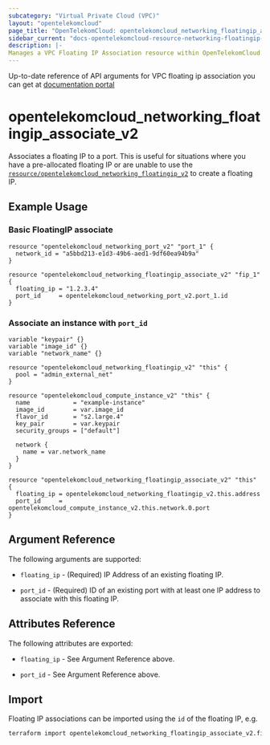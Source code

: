 ```yaml
---
subcategory: "Virtual Private Cloud (VPC)"
layout: "opentelekomcloud"
page_title: "OpenTelekomCloud: opentelekomcloud_networking_floatingip_associate_v2"
sidebar_current: "docs-opentelekomcloud-resource-networking-floatingip-associate-v2"
description: |-
Manages a VPC Floating IP Association resource within OpenTelekomCloud.
---
```


Up-to-date reference of API arguments for VPC floating ip association you can get at
[documentation portal](https://docs.otc.t-systems.com/virtual-private-cloud/api-ref/native_openstack_neutron_apis_v2.0/floating_ip_address)

# opentelekomcloud_networking_floatingip_associate_v2

Associates a floating IP to a port. This is useful for situations
where you have a pre-allocated floating IP or are unable to use the
[`resource/opentelekomcloud_networking_floatingip_v2`](networking_floatingip_v2.md) to create a floating IP.

## Example Usage

### Basic FloatingIP associate

```hcl
resource "opentelekomcloud_networking_port_v2" "port_1" {
  network_id = "a5bbd213-e1d3-49b6-aed1-9df60ea94b9a"
}

resource "opentelekomcloud_networking_floatingip_associate_v2" "fip_1" {
  floating_ip = "1.2.3.4"
  port_id     = opentelekomcloud_networking_port_v2.port_1.id
}
```

### Associate an instance with `port_id`

```hcl
variable "keypair" {}
variable "image_id" {}
variable "network_name" {}

resource "opentelekomcloud_networking_floatingip_v2" "this" {
  pool = "admin_external_net"
}

resource "opentelekomcloud_compute_instance_v2" "this" {
  name            = "example-instance"
  image_id        = var.image_id
  flavor_id       = "s2.large.4"
  key_pair        = var.keypair
  security_groups = ["default"]

  network {
    name = var.network_name
  }
}

resource "opentelekomcloud_networking_floatingip_associate_v2" "this" {
  floating_ip = opentelekomcloud_networking_floatingip_v2.this.address
  port_id     = opentelekomcloud_compute_instance_v2.this.network.0.port
}
```

## Argument Reference

The following arguments are supported:

* `floating_ip` - (Required) IP Address of an existing floating IP.

* `port_id` - (Required) ID of an existing port with at least one IP address to
  associate with this floating IP.

## Attributes Reference

The following attributes are exported:

* `floating_ip` - See Argument Reference above.

* `port_id` - See Argument Reference above.

## Import

Floating IP associations can be imported using the `id` of the floating IP, e.g.

```sh
terraform import opentelekomcloud_networking_floatingip_associate_v2.fip 2c7f39f3-702b-48d1-940c-b50384177ee1
```
